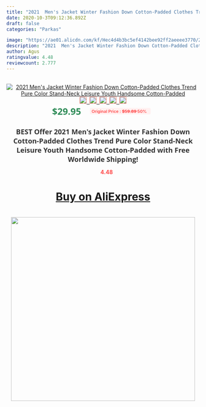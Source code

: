 ```yaml
---
title: "2021  Men's Jacket Winter Fashion Down Cotton-Padded Clothes Trend Pure Color Stand-Neck Leisure Youth Handsome Cotton-Padded"
date: 2020-10-3T09:12:36.892Z
draft: false
categories: "Parkas"

image: "https://ae01.alicdn.com/kf/Hec4d4b3bc5ef4142bee92ff2aeeee3770/2021-Men-s-Jacket-Winter-Fashion-Down-Cotton-Padded-Clothes-Trend-Pure-Color-Stand-Neck-Leisure.jpg"
description: "2021  Men's Jacket Winter Fashion Down Cotton-Padded Clothes Trend Pure Color Stand-Neck Leisure Youth Handsome Cotton-Padded"
author: Agus
ratingvalue: 4.48
reviewcount: 2.777
---
```

<br>
<div style="text-align: center;">
<a href="https://s.click.aliexpress.com/e/_AbCz0p" target="_blank" rel="nofollow noopener noreferrer"><img alt="2021  Men's Jacket Winter Fashion Down Cotton-Padded Clothes Trend Pure Color Stand-Neck Leisure Youth Handsome Cotton-Padded" class="magnifier-image" src="https://ae01.alicdn.com/kf/Hec4d4b3bc5ef4142bee92ff2aeeee3770/2021-Men-s-Jacket-Winter-Fashion-Down-Cotton-Padded-Clothes-Trend-Pure-Color-Stand-Neck-Leisure.jpg_640x640.jpg">
<br>
<img style="border:1px solid salmon" src="https://ae01.alicdn.com/kf/Hec4d4b3bc5ef4142bee92ff2aeeee3770/2021-Men-s-Jacket-Winter-Fashion-Down-Cotton-Padded-Clothes-Trend-Pure-Color-Stand-Neck-Leisure.jpg_120x120.jpg">&nbsp;&nbsp;<img style="border:1px solid salmon" src="https://ae01.alicdn.com/kf/Hb48916442c01465886d1b94d0938438cL/2021-Men-s-Jacket-Winter-Fashion-Down-Cotton-Padded-Clothes-Trend-Pure-Color-Stand-Neck-Leisure.jpg_120x120.jpg">&nbsp;&nbsp;<img style="border:1px solid salmon" src="https://ae01.alicdn.com/kf/H6743e47ef460427c9470fd8469771b2dx/2021-Men-s-Jacket-Winter-Fashion-Down-Cotton-Padded-Clothes-Trend-Pure-Color-Stand-Neck-Leisure.jpg_120x120.jpg">&nbsp;&nbsp;<img style="border:1px solid salmon" src="_120x120.jpg">&nbsp;&nbsp;<img style="border:1px solid salmon" src="https://ae01.alicdn.com/kf/H5763e57a185f46c2964eca509965c004b/2021-Men-s-Jacket-Winter-Fashion-Down-Cotton-Padded-Clothes-Trend-Pure-Color-Stand-Neck-Leisure.jpg_120x120.jpg"></a></div><br0>
<div style="text-align: center;"><span style="background-color: white; border: 0px; box-sizing: border-box; color: seagreen; display: inline-block; font-family: &quot;open sans&quot; , &quot;arial&quot; , &quot;helvetica&quot; , sans-serif , &quot;heiti&quot;; font-size: 24px; font-stretch: inherit; font-weight: 700; line-height: inherit; margin: 0px 10px 0px 0px; padding: 0px; vertical-align: middle;">$29.95 </span>
<span style="background: rgb(255 , 241 , 241); border-radius: 3px; border: 0px; box-sizing: border-box; color: #ff4747; display: inline-block; font-family: inherit; font-size: 12px; font-stretch: inherit; font-style: inherit; font-variant: inherit; font-weight: 600; line-height: inherit; margin: 0px; padding: 2px 5px; transform: scale(0.9); vertical-align: middle;">Original Price : <b style="text-decoration: line-through;">$59.89 </b> 50%&nbsp;&nbsp;</span></div>
<h1 style="color: #333333; display: inline-block; font-family: &quot;open sans&quot; , &quot;arial&quot; , &quot;helvetica&quot; , sans-serif , &quot;heiti&quot;; font-size: 18px; font-stretch: inherit; font-weight: 700; text-align: center;">BEST Offer 2021  Men's Jacket Winter Fashion Down Cotton-Padded Clothes Trend Pure Color Stand-Neck Leisure Youth Handsome Cotton-Padded with Free Worldwide Shipping!</h1>
<div style="color: #ff4747; text-align: center;">
<img src="https://4.bp.blogspot.com/-M0ZcTcb-5uY/XleCXlxnR4I/AAAAAAAAAEc/OrjgMkXV1oMQFaCRZj5HQwOCBcu3w1FegCPcBGAYYCw/s1600/star.png" style="height: 15px;">&nbsp;<b>4.48</b></div>
<div class="button_cont" align="center"><a class="buynow_a" href="https://s.click.aliexpress.com/e/_AbCz0p" target="_blank" rel="nofollow noopener noreferrer"><H1>Buy on AliExpress</H1></a></div><br>
<div class="separator" style="clear: both; text-align: center;">
<img src="https://lh3.googleusercontent.com/-pTy5HemUv9M/XlePHvY0dAI/AAAAAAAAAE4/0nX5iRUoIWY8eMW9Dpxeirr157OZliDIgCLcBGAsYHQ/s1600/badge.gif" width="480">
</div>
